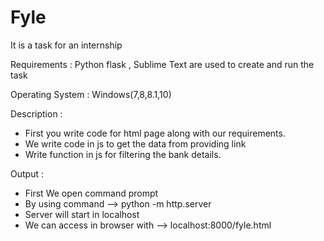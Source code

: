 # Fyle
It is a task for an internship


Requirements : Python flask , Sublime Text are used to create and run the task

Operating System : Windows(7,8,8.1,10)

Description :
* First you write code for html page along with our requirements.
* We write code in js to get the data from providing link
* Write function in js for filtering the bank details.
    
Output : 
* First We open command prompt 
* By using command --> python -m http.server
* Server will start in localhost
* We can access in browser with --> localhost:8000/fyle.html
    
